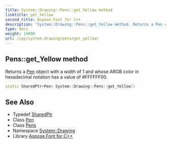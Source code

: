 ```yaml
---
title: System::Drawing::Pens::get_Yellow method
linktitle: get_Yellow
second_title: Aspose.Font for C++
description: 'System::Drawing::Pens::get_Yellow method. Returns a Pen object with a width of 1 and whose ARGB color in hexadecimal notation has a value of #FFFFFF00 in C++.'
type: docs
weight: 14000
url: /cpp/system.drawing/pens/get_yellow/
---
```

## Pens::get_Yellow method


Returns a [Pen](../../pen/) object with a width of 1 and whose ARGB color in hexadecimal notation has a value of #FFFFFF00.

```cpp
static SharedPtr<Pen> System::Drawing::Pens::get_Yellow()
```

## See Also

* Typedef [SharedPtr](../../../system/sharedptr/)
* Class [Pen](../../pen/)
* Class [Pens](../)
* Namespace [System::Drawing](../../)
* Library [Aspose.Font for C++](../../../)
